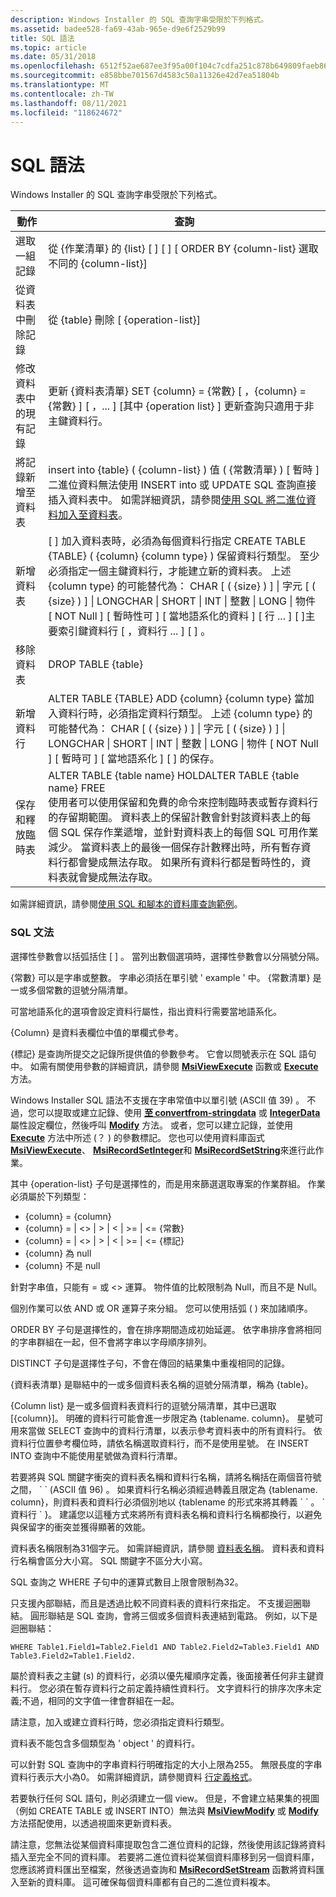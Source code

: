 ```yaml
---
description: Windows Installer 的 SQL 查詢字串受限於下列格式。
ms.assetid: badee528-fa69-43ab-965e-d9e6f2529b99
title: SQL 語法
ms.topic: article
ms.date: 05/31/2018
ms.openlocfilehash: 6512f52ae687ee3f95a00f104c7cdfa251c878b649809faeb86c73bdcf82bf84
ms.sourcegitcommit: e858bbe701567d4583c50a11326e42d7ea51804b
ms.translationtype: MT
ms.contentlocale: zh-TW
ms.lasthandoff: 08/11/2021
ms.locfileid: "118624672"
---
```

# <a name="sql-syntax"></a>SQL 語法

Windows Installer 的 SQL 查詢字串受限於下列格式。



| 動作                             | 查詢                                                                                                                                                                                                                                                                                                                                                                                                                                                                                                          |
|------------------------------------|----------------------------------------------------------------------------------------------------------------------------------------------------------------------------------------------------------------------------------------------------------------------------------------------------------------------------------------------------------------------------------------------------------------------------------------------------------------------------------------------------------------|
| 選取一組記錄          | 從 {作業清單} 的 {list} \[ \] \[ \] \[ ORDER BY {column-list} 選取不同的 {column-list}\]                                                                                                                                                                                                                                                                                                                                                                                                       |
| 從資料表中刪除記錄        | 從 {table} 刪除 \[ {operation-list}\]                                                                                                                                                                                                                                                                                                                                                                                                                                                                 |
| 修改資料表中的現有記錄 | 更新 {資料表清單} SET {column} = {常數} \[ ，{column} = {常數} \] \[ ，... \] \[其中 {operation list} \] 更新查詢只適用于非主鍵資料行。<br/>                                                                                                                                                                                                                                                                                                                                      |
| 將記錄新增至資料表             | insert into {table} ( {column-list} ) 值 ( {常數清單} ) \[ 暫時 \] 二進位資料無法使用 INSERT into 或 UPDATE SQL 查詢直接插入資料表中。 如需詳細資訊，請參閱[使用 SQL 將二進位資料加入至資料表](adding-binary-data-to-a-table-using-sql.md)。<br/>                                                                                                                                                                                                       |
| 新增資料表                        | \[ \] 加入資料表時，必須為每個資料行指定 CREATE TABLE {TABLE} ( {column} {column type} ) 保留資料行類型。 至少必須指定一個主鍵資料行，才能建立新的資料表。 上述 {column type} 的可能替代為： CHAR \[ ( {size} ) \] \| 字元 \[ ( {size} ) \] \| LONGCHAR \| SHORT \| INT \| 整數 \| LONG \| 物件 \[ NOT Null \] \[ 暫時性可 \] \[ 當地語系化的資料 \] \[ 行 ... \] \[ \]主要索引鍵資料行 \[ ，資料行 ... \] \[ \] 。<br/> |
| 移除資料表                     | DROP TABLE {table}                                                                                                                                                                                                                                                                                                                                                                                                                                                                                             |
| 新增資料行                       | ALTER TABLE {TABLE} ADD {column} {column type} 當加入資料行時，必須指定資料行類型。 上述 {column type} 的可能替代為： CHAR \[ ( {size} ) \] \| 字元 \[ ( {size} ) \] \| LONGCHAR \| SHORT \| INT \| 整數 \| LONG \| 物件 \[ NOT Null \] \[ 暫時可 \] \[ 當地語系化 \] \[ \] 的保存。<br/>                                                                                                                                                                  |
| 保存和釋放臨時表     | ALTER TABLE {table name} HOLDALTER TABLE {table name} FREE<br/> 使用者可以使用保留和免費的命令來控制臨時表或暫存資料行的存留期範圍。 資料表上的保留計數會針對該資料表上的每個 SQL 保存作業遞增，並針對資料表上的每個 SQL 可用作業減少。 當資料表上的最後一個保存計數釋出時，所有暫存資料行都會變成無法存取。 如果所有資料行都是暫時性的，資料表就會變成無法存取。<br/>     |



 

如需詳細資訊，請參閱[使用 SQL 和腳本的資料庫查詢範例](examples-of-database-queries-using-sql-and-script.md)。

### <a name="sql-grammar"></a>SQL 文法

選擇性參數會以括弧括住 \[ \] 。 當列出數個選項時，選擇性參數會以分隔號分隔。

{常數} 可以是字串或整數。 字串必須括在單引號 ' example ' 中。 {常數清單} 是一或多個常數的逗號分隔清單。

可當地語系化的選項會設定資料行屬性，指出資料行需要當地語系化。

{Column} 是資料表欄位中值的單欄式參考。

{標記} 是查詢所提交之記錄所提供值的參數參考。 它會以問號表示在 SQL 語句中。 如需有關使用參數的詳細資訊，請參閱 [**MsiViewExecute**](/windows/desktop/api/Msiquery/nf-msiquery-msiviewexecute) 函數或 [**Execute**](view-execute.md) 方法。

Windows Installer SQL 語法不支援在字串常值中以單引號 (ASCII 值 39) 。 不過，您可以提取或建立記錄、使用 [**至 convertfrom-stringdata**](record-stringdata.md) 或 [**IntegerData**](record-integerdata.md) 屬性設定欄位，然後呼叫 [**Modify**](view-modify.md) 方法。 或者，您可以建立記錄，並使用 [**Execute**](view-execute.md) 方法中所述 (？ ) 的參數標記。 您也可以使用資料庫函式 [**MsiViewExecute**](/windows/desktop/api/Msiquery/nf-msiquery-msiviewexecute)、 [**MsiRecordSetInteger**](/windows/desktop/api/Msiquery/nf-msiquery-msirecordsetinteger)和 [**MsiRecordSetString**](/windows/desktop/api/Msiquery/nf-msiquery-msirecordsetstringa)來進行此作業。

其中 {operation-list} 子句是選擇性的，而是用來篩選選取專案的作業群組。 作業必須屬於下列類型：

-   {column} = {column}
-   {column} = \|  <>  \|  >  \|  <  \|  >=  \| <= {常數}
-   {column} = \|  <>  \|  >  \|  <  \|  >=  \| <= {標記}
-   {column} 為 null
-   {column} 不是 null

針對字串值，只能有 = 或 <> 運算。 物件值的比較限制為 Null，而且不是 Null。

個別作業可以依 AND 或 OR 運算子來分組。 您可以使用括弧 ( ) 來加諸順序。

ORDER BY 子句是選擇性的，會在排序期間造成初始延遲。 依字串排序會將相同的字串群組在一起，但不會將字串以字母順序排列。

DISTINCT 子句是選擇性子句，不會在傳回的結果集中重複相同的記錄。

{資料表清單} 是聯結中的一或多個資料表名稱的逗號分隔清單，稱為 {table}。

{Column list} 是一或多個資料表資料行的逗號分隔清單，其中已選取 [{column}]。 明確的資料行可能會進一步限定為 {tablename. column}。 星號可用來當做 SELECT 查詢中的資料行清單，以表示參考資料表中的所有資料行。 依資料行位置參考欄位時，請依名稱選取資料行，而不是使用星號。 在 INSERT INTO 查詢中不能使用星號做為資料行清單。

若要將與 SQL 關鍵字衝突的資料表名稱和資料行名稱，請將名稱括在兩個音符號之間， \` \` (ASCII 值 96) 。 如果資料行名稱必須經過轉義且限定為 {tablename. column}，則資料表和資料行必須個別地以 {tablename 的形式來將其轉義 \` \` 。 \`資料行 \` }。 建議您以這種方式來將所有資料表名稱和資料行名稱都換行，以避免與保留字的衝突並獲得顯著的效能。

資料表名稱限制為31個字元。 如需詳細資訊，請參閱 [資料表名稱](table-names.md)。 資料表和資料行名稱會區分大小寫。 SQL 關鍵字不區分大小寫。

SQL 查詢之 WHERE 子句中的運算式數目上限會限制為32。

只支援內部聯結，而且是透過比較不同資料表的資料行來指定。 不支援迴圈聯結。 圓形聯結是 SQL 查詢，會將三個或多個資料表連結到電路。 例如，以下是迴圈聯結：

``` syntax
WHERE Table1.Field1=Table2.Field1 AND Table2.Field2=Table3.Field1 AND Table3.Field2=Table1.Field2.
```

屬於資料表之主鍵 (s) 的資料行，必須以優先權順序定義，後面接著任何非主鍵資料行。 您必須在暫存資料行之前定義持續性資料行。 文字資料行的排序次序未定義;不過，相同的文字值一律會群組在一起。

請注意，加入或建立資料行時，您必須指定資料行類型。

資料表不能包含多個類型為 ' object ' 的資料行。

可以針對 SQL 查詢中的字串資料行明確指定的大小上限為255。 無限長度的字串資料行表示大小為0。 如需詳細資訊，請參閱資料 [行定義格式](column-definition-format.md)。

若要執行任何 SQL 語句，則必須建立一個 view。 但是，不會建立結果集的視圖（例如 CREATE TABLE 或 INSERT INTO）無法與 [**MsiViewModify**](/windows/desktop/api/Msiquery/nf-msiquery-msiviewmodify) 或 [**Modify**](view-modify.md) 方法搭配使用，以透過視圖來更新資料表。

請注意，您無法從某個資料庫提取包含二進位資料的記錄，然後使用該記錄將資料插入至完全不同的資料庫。 若要將二進位資料從某個資料庫移到另一個資料庫，您應該將資料匯出至檔案，然後透過查詢和 [**MsiRecordSetStream**](/windows/desktop/api/Msiquery/nf-msiquery-msirecordsetstreama) 函數將資料匯入至新的資料庫。 這可確保每個資料庫都有自己的二進位資料複本。

 

 




